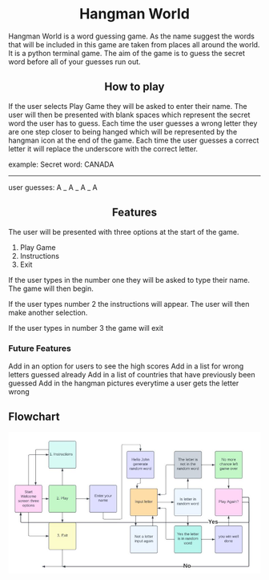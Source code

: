 <h1 align="center">Hangman World</h1>
Hangman World is a word guessing game. As the name suggest the words that will be included in this game are taken from places all around the world. It is a python terminal game. The aim of the game is to guess the secret word before all of your guesses run out. 

<h2 align="center">How to play</h2>

If the user selects Play Game they will be asked to enter their name. The user will then be presented with blank spaces which represent the secret word the user has to guess. Each time the user guesses a wrong letter they are one step closer to being hanged which will be represented by the hangman icon at the end of the game. Each time the user guesses a correct letter it will replace the underscore with the correct letter. 

example:
Secret word: CANADA
_ _ _ _ _
user guesses: A
_ A _ A _ A

<h2 align="center"> Features </h2>
The user will be presented with three options at the start of the game.

1. Play Game
2. Instructions
3. Exit

If the user types in the number one they will be asked to type their name. The game will then begin. 

If the user types number 2 the instructions will appear. The user will then make another selection.

If the user types in number 3 the game will exit

### Future Features

Add in an option for users to see the high scores
Add in a list for wrong letters guessed already
Add in a list of countries that have previously been guessed
Add in the hangman pictures everytime a user gets the letter wrong

<h2 align> Flowchart </h2>

<img src="assests/docs/flowchart.JPG">

